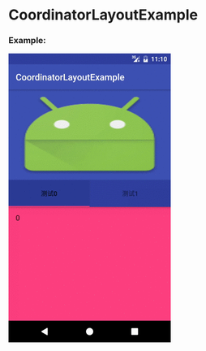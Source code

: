 # CoordinatorLayoutExample

### Example:

![](https://github.com/tingzi/CoordinatorLayoutExample/blob/master/gif/example.gif)
